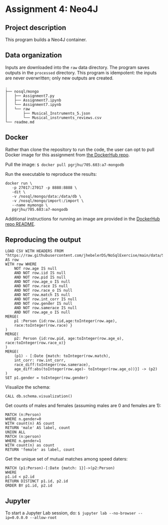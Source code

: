 # Assignment 4: Neo4J

## Project description

This program builds a Neo4J container.

## Data organization

Inputs are downloaded into the `raw` data directory. The program saves outputs in the `processed` directory. This program is idempotent: the inputs are never overwritten; only new outputs are created.
```
.
├── nosql/mongo
│   ├── Assignment7.py
│   ├── Assignment7.ipynb
│   └── Assignment7.ipynb
│   └── raw
│       ├── Musical_Instruments_5.json
│       └── Musical_instruments_reviews.csv
└── readme.md
```

## Docker

Rather than clone the repository to run the code, the user can opt to pull Docker image for this assignment from [the DockerHub repo](https://hub.docker.com/repository/docker/pgrjhu/705.603/general).

Pull the image: `$ docker pull pgrjhu/705.603:a7-mongodb`

Run the executable to reproduce the results: 
```
docker run \
   -p 27017:27017 -p 8888:8888 \
   -dit \
   -v /nosql/mongo/data:/data/db \
   -v /nosql/mongo/import:/import \
   --name mymongo \
   pgrjhu/705.603:a7-mongodb
```

Additional instructions for running an image are provided in the [DockerHub repo README](https://hub.docker.com/repository/docker/pgrjhu/705.603/general).


## Reproducing the output


```
LOAD CSV WITH HEADERS FROM "https://raw.githubusercontent.com/jhebelerDS/NoSqlExercise/main/data/SpeedDatingData.csv" AS row
WITH row WHERE
    NOT row.age IS null
    AND NOT row.iid IS null
    AND NOT row.pid IS null
    AND NOT row.age_o IS null
    AND NOT row.race IS null
    AND NOT row.race_o IS null
    AND NOT row.match IS null
    AND NOT row.int_corr IS null
    AND NOT row.gender IS null
    AND NOT row.samerace IS null
    AND NOT row.age_o IS null
MERGE(
    p1 :Person {id:row.iid,age:toInteger(row.age),
    race:toInteger(row.race) }
)
MERGE(
    p2: Person {id:row.pid, age:toInteger(row.age_o), race:toInteger(row.race_o)}
)
MERGE(
    (p1) - [:Date {match: toInteger(row.match),
    int_corr: row.int_corr,
    race_diff:toInteger(row.samerace),
    age_diff:abs(toInteger(row.age)- toInteger(row.age_o))}] -> (p2)
)
SET p1.gender = toInteger(row.gender)
```


Visualize the schema:
```
CALL db.schema.visualization()
```

Get counts of males and females (assuming males are 0 and females are 1):
```
MATCH (n:Person)
WHERE n.gender=0
WITH count(n) AS count
RETURN 'male' AS label, count
UNION ALL
MATCH (n:person)
WHERE n.gender=1
WITH count(n) as count
RETURN 'female' as label, count
```

Get the unique set of mutual matches among speed daters:
```
MATCH (p1:Person)-[:Date {match: 1}]->(p2:Person)
WHERE
p1.id < p2.id
RETURN DISTINCT p1.id, p2.id
ORDER BY p1.id, p2.id
```

## Jupyter

To start a Jupyter Lab session, do:
`$ jupyter lab --no-browser --ip=0.0.0.0 --allow-root`
